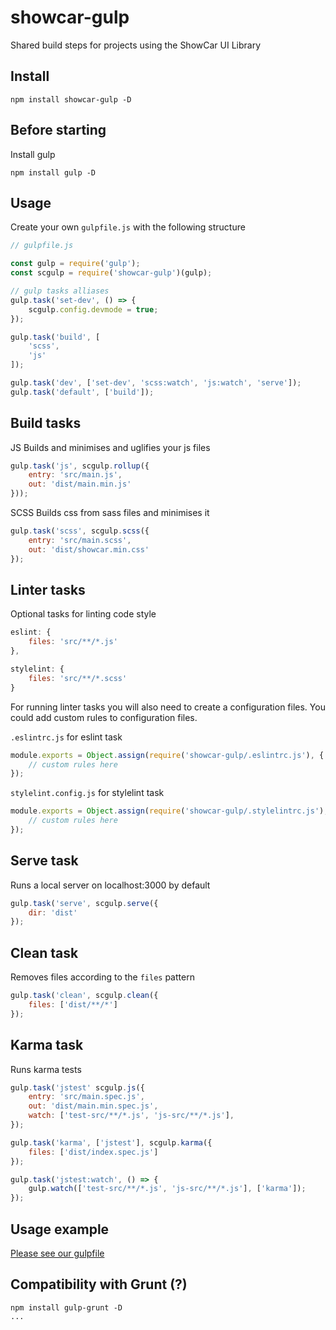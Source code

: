 # showcar-gulp

Shared build steps for projects using the ShowCar UI Library

## Install
```
npm install showcar-gulp -D
```

## Before starting

Install gulp

```
npm install gulp -D
```

## Usage

Create your own `gulpfile.js` with the following structure

```js
// gulpfile.js

const gulp = require('gulp');
const scgulp = require('showcar-gulp')(gulp);

// gulp tasks alliases
gulp.task('set-dev', () => {
    scgulp.config.devmode = true;
});

gulp.task('build', [
    'scss',
    'js'
]);

gulp.task('dev', ['set-dev', 'scss:watch', 'js:watch', 'serve']);
gulp.task('default', ['build']);
```

## Build tasks

JS
Builds and minimises and uglifies your js files

```js
gulp.task('js', scgulp.rollup({
    entry: 'src/main.js',
    out: 'dist/main.min.js'
}));
```

SCSS
Builds css from sass files and minimises it

```js
gulp.task('scss', scgulp.scss({
    entry: 'src/main.scss',
    out: 'dist/showcar.min.css'
});
```

## Linter tasks

Optional tasks for linting code style

```js
eslint: {
    files: 'src/**/*.js'
},

stylelint: {
    files: 'src/**/*.scss'
}
```

For running linter tasks you will also need to create a configuration files.
You could add custom rules to configuration files.

`.eslintrc.js` for eslint task

```js
module.exports = Object.assign(require('showcar-gulp/.eslintrc.js'), {
    // custom rules here
});
```

`stylelint.config.js` for stylelint task

```js
module.exports = Object.assign(require('showcar-gulp/.stylelintrc.js'), {
    // custom rules here
});
```


## Serve task
Runs a local server on localhost:3000 by default

```js
gulp.task('serve', scgulp.serve({
    dir: 'dist'
});
```


## Clean task
Removes files according to the `files` pattern

```js
gulp.task('clean', scgulp.clean({
    files: ['dist/**/*']
});
```


## Karma task

Runs karma tests

```js
gulp.task('jstest' scgulp.js({
    entry: 'src/main.spec.js',
    out: 'dist/main.min.spec.js',
    watch: ['test-src/**/*.js', 'js-src/**/*.js'],
});

gulp.task('karma', ['jstest'], scgulp.karma({
    files: ['dist/index.spec.js']
});

gulp.task('jstest:watch', () => {
    gulp.watch(['test-src/**/*.js', 'js-src/**/*.js'], ['karma']);
});
```

<!--### Cross-browser testing on saucelabs

Please note, running tests on saucelabs requires `SAUCE_USERNAME` and `SAUCE_ACCESS_KEY` env variables to be set correctly.

```js
karma: {
    dependencies: ['jstest'],
    files: ['dist/index.spec.js'],
    sauceLabs: {
        startConnect: true
        // all available options are here: https://github.com/karma-runner/karma-sauce-launcher
    }
}
```-->

## Usage example

[Please see our gulpfile](./gulpfile.js)

## Compatibility with Grunt (?)

```
npm install gulp-grunt -D
...
```
